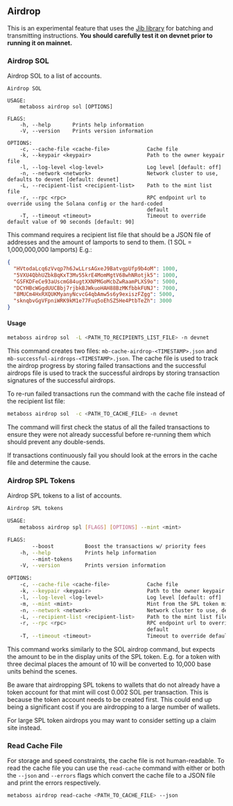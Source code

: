 ## Airdrop

This is an experimental feature that uses the [Jib library](https://github.com/samuelvanderwaal/jib) for batching and transmitting instructions. **You should carefully test it on devnet prior to running it on mainnet.**

### Airdrop SOL

Airdrop SOL to a list of accounts. 


```
Airdrop SOL

USAGE:
    metaboss airdrop sol [OPTIONS]

FLAGS:
    -h, --help       Prints help information
    -V, --version    Prints version information

OPTIONS:
    -c, --cache-file <cache-file>            Cache file
    -k, --keypair <keypair>                  Path to the owner keypair file
    -l, --log-level <log-level>              Log level [default: off]
    -n, --network <network>                  Network cluster to use, defaults to devnet [default: devnet]
    -L, --recipient-list <recipient-list>    Path to the mint list file
    -r, --rpc <rpc>                          RPC endpoint url to override using the Solana config or the hard-coded
                                             default
    -T, --timeout <timeout>                  Timeout to override default value of 90 seconds [default: 90]
```

This command requires a recipient list file that should be a JSON file of addresses and the amount of lamports to send to them. (1 SOL = 1,000,000,000 lamports) E.g.:

```json
{
  "HVtodaLcq6zVvqp7h6JwLLrsAGxeJ9BatvgpUfp9b4oM": 1000,
  "5VXU4QbhUZbkBqKxT3Mv55krE4MomMgtV68whNRotjk5": 1000,
  "GSFKDFeCe93aUscmG84ugtXXNPMGoMcbZwRaamPLXS9o": 5000,
  "DCYHBcWGgdUUCBbj7rjbkBJWkuoHAH88BzMKfbbkFUNJ": 7000,
  "8MUCm4HxRXQUKMyanyNcvcG4qbAmw5s6y9exiszFZgg": 5000,
  "sknqbvGgVFpniWRK9kM1e77Fuq5oEhSZ5He4PtbTeZh": 3000  
}
```

#### Usage

```bash
metaboss airdrop sol  -L <PATH_TO_RECIPIENTS_LIST_FILE> -n devnet
```

This command creates two files: `mb-cache-airdrop-<TIMESTAMP>.json` and `mb-successful-airdrops-<TIMESTAMP>.json`. The cache file is used to track the airdrop progress by storing failed transactions and the successful airdrops file is used to track the successful airdrops by storing transaction signatures of the successful airdrops. 

To re-run failed transactions run the command with the cache file instead of the recipient list file:

```bash
metaboss airdrop sol  -c <PATH_TO_CACHE_FILE> -n devnet
```

The command will first check the status of all the failed transactions to ensure they were not already successful before re-running them which should prevent any double-sends.

If transactions continuously fail you should look at the errors in the cache file and determine the cause.

### Airdrop SPL Tokens

Airdrop SPL tokens to a list of accounts.

```bash
Airdrop SPL tokens

USAGE:
    metaboss airdrop spl [FLAGS] [OPTIONS] --mint <mint>

FLAGS:
        --boost          Boost the transactions w/ priority fees
    -h, --help           Prints help information
        --mint-tokens    
    -V, --version        Prints version information

OPTIONS:
    -c, --cache-file <cache-file>            Cache file
    -k, --keypair <keypair>                  Path to the owner keypair file
    -l, --log-level <log-level>              Log level [default: off]
    -m, --mint <mint>                        Mint from the SPL token mint
    -n, --network <network>                  Network cluster to use, defaults to devnet [default: devnet]
    -L, --recipient-list <recipient-list>    Path to the mint list file
    -r, --rpc <rpc>                          RPC endpoint url to override using the Solana config or the hard-coded
                                             default
    -T, --timeout <timeout>                  Timeout to override default value of 90 seconds [default: 90]
```

This command works similarly to the SOL airdrop command, but expects the amount to be in the display units of the SPL token. E.g. for a token with three decimal places the amount of 10 will be converted to 10,000 base units behind the scenes.

Be aware that airdropping SPL tokens to wallets that do not already have a token account for that mint will cost 0.002 SOL per transaction. This is because the token account needs to be created first. This could end up being a significant cost if you are airdropping to a large number of wallets. 

For large SPL token airdrops you may want to consider setting up a claim site instead.

### Read Cache File

For storage and speed constraints, the cache file is not human-readable. To read the cache file you can use the `read-cache` command with either or both the `--json` and `--errors` flags which convert the cache file to a JSON file and print the errors respectively.

```bash
metaboss airdrop read-cache <PATH_TO_CACHE_FILE> --json
```